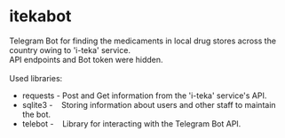 # itekabot
Telegram Bot for finding the medicaments in local drug stores across the country owing to 'i-teka' service.<br>
API endpoints and Bot token were hidden.<br>
<br>
Used libraries:
<ul>
<li>requests - Post and Get information from the 'i-teka' service's API.
<li>sqlite3 - &nbsp;&nbsp;&nbsp;Storing information about users and other staff to maintain the bot.
<li>telebot - &nbsp;&nbsp;&nbsp;Library for interacting with the Telegram Bot API.
</ul>
